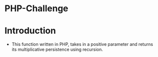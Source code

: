 # PHP-Challenge

# Introduction

  - This function written in PHP, takes in a positive parameter and returns its multiplicative persistence using recursion.